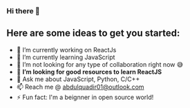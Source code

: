 ### Hi there 👋


<h2> Here are some ideas to get you started: </h2>

- 🔭 I’m currently working on ReactJs
- 🌱 I’m currently learning JavaScript
- 👯 I’m not looking for any type of collaboration right now 😅
- 🤔 <strong>I’m looking for good resources to learn ReactJS </strong>
- 💬 Ask me about JavaScript, Python, C/C++
- 📫 Reach me @ abdulquadir01@outlook.com 
- ⚡ Fun fact: I'm a beignner in open source world!

